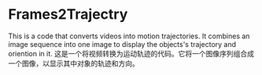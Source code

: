 # Frames2Trajectry
This is a code that converts videos into motion trajectories. It combines an image sequence into one image to display the objects's trajectory and oriention in it. 这是一个将视频转换为运动轨迹的代码。它将一个图像序列组合成一个图像，以显示其中对象的轨迹和方向。
